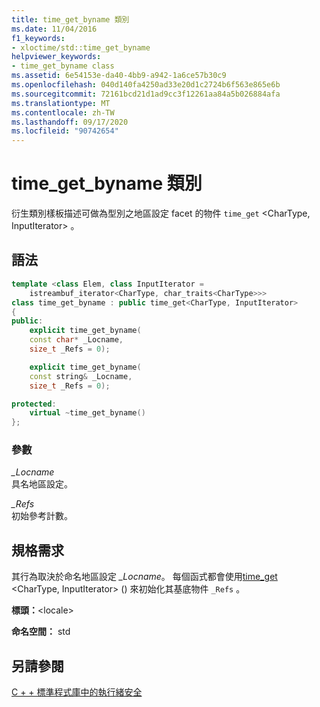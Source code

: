 ```yaml
---
title: time_get_byname 類別
ms.date: 11/04/2016
f1_keywords:
- xloctime/std::time_get_byname
helpviewer_keywords:
- time_get_byname class
ms.assetid: 6e54153e-da40-4bb9-a942-1a6ce57b30c9
ms.openlocfilehash: 040d140fa4250ad33e20d1c2724b6f563e865e6b
ms.sourcegitcommit: 72161bcd21d1ad9cc3f12261aa84a5b026884afa
ms.translationtype: MT
ms.contentlocale: zh-TW
ms.lasthandoff: 09/17/2020
ms.locfileid: "90742654"
---
```

# <a name="time_get_byname-class"></a>time_get_byname 類別

衍生類別樣板描述可做為型別之地區設定 facet 的物件 `time_get` \<CharType, InputIterator> 。

## <a name="syntax"></a>語法

```cpp
template <class Elem, class InputIterator =
    istreambuf_iterator<CharType, char_traits<CharType>>>
class time_get_byname : public time_get<CharType, InputIterator>
{
public:
    explicit time_get_byname(
    const char* _Locname,
    size_t _Refs = 0);

    explicit time_get_byname(
    const string& _Locname,
    size_t _Refs = 0);

protected:
    virtual ~time_get_byname()
};
```

### <a name="parameters"></a>參數

*_Locname*\
具名地區設定。

*_Refs*\
初始參考計數。

## <a name="requirements"></a>規格需求

其行為取決於命名地區設定 *_Locname*。 每個函式都會使用[time_get](../standard-library/time-get-class.md#time_get) \<CharType, InputIterator> () 來初始化其基底物件 `_Refs` 。

**標頭：**\<locale>

**命名空間：** std

## <a name="see-also"></a>另請參閱

[C + + 標準程式庫中的執行緒安全](../standard-library/thread-safety-in-the-cpp-standard-library.md)
